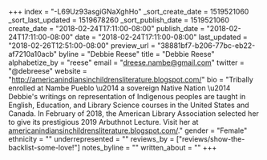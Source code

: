 +++
index = "-L69Uz93asgiGNaXghHo"
_sort_create_date = 1519521060
_sort_last_updated = 1519678260
_sort_publish_date = 1519521060
create_date = "2018-02-24T17:11:00-08:00"
publish_date = "2018-02-24T17:11:00-08:00"
date = "2018-02-24T17:11:00-08:00"
last_updated = "2018-02-26T12:51:00-08:00"
preview_url = "38881bf7-b206-77bc-eb22-af7210a10acb"
byline = "Debbie Reese"
title = "Debbie Reese"
alphabetize_by = "reese"
email = "dreese.nambe@gmail.com"
twitter = "@debreese"
website = "http://americanindiansinchildrensliterature.blogspot.com/"
bio = "Tribally enrolled at Nambe Pueblo \u2014 a sovereign Native Nation \u2014 Debbie's writings on representation of Indigenous peoples are taught in English, Education, and Library Science courses in the United States and Canada. In February of 2018, the American Library Association selected her to give its prestigious 2019 Arbuthnot Lecture. Visit her at [americanindiansinchildrensliterature.blogspot.com/](https://americanindiansinchildrensliterature.blogspot.com/)."
gender = "Female"
ethnicity = ""
underrepresented = ""
reviews_by = ["reviews/show-the-backlist-some-love!"]
notes_byline = ""
written_about = ""
+++

